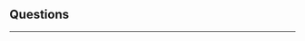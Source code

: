 ## Questions
---------

<question source="labguidepage002DOmZy2yM" />
<question source="labguidepage002AMeDZQW4" />
<question source="labguidepage0022yQhT7bC" />

<grouped-questions source="labguidepage002gY9GLgGP" /> 